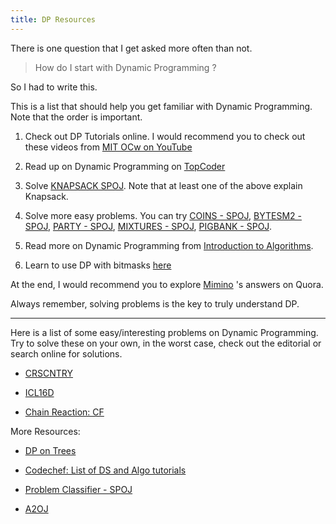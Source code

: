 ```yaml
---
title: DP Resources
---
```


There is one question that I get asked more often than not.

> How do I start with Dynamic Programming ?

So I had to write this.

This is a list that should help you get familiar with Dynamic Programming. Note that the order is important.

1. Check out DP Tutorials online. I would recommend you to check out these videos from [MIT OCw on YouTube](https://www.youtube.com/watch?v=OQ5jsbhAv_M&list=PLfMspJ0TLR5HRFu2kLh3U4mvStMO8QURm)

2. Read up on Dynamic Programming on [TopCoder](https://www.topcoder.com/community/data-science/data-science-tutorials/)

3. Solve [KNAPSACK SPOJ](http://www.spoj.com/problems/KNAPSACK/). Note that at least one of the above explain Knapsack.

4. Solve more easy problems. You can try [COINS - SPOJ](http://www.spoj.com/problems/COINS/), [BYTESM2 - SPOJ](http://www.spoj.com/problems/BYTESM2/), [PARTY - SPOJ](http://www.spoj.com/problems/PARTY/), [MIXTURES - SPOJ](http://www.spoj.com/problems/MIXTURES/), [PIGBANK - SPOJ](http://www.spoj.com/problems/PIGBANK/).

4. Read more on Dynamic Programming from [Introduction to Algorithms](http://www.flipkart.com/introduction-algorithms-english-3rd/p/itmdwxyrafdburzg?pid=9788120340077&ref=L%3A7421940843089576388&srno=p_3&query=cormen&otracker=from-search).

5. Learn to use DP with bitmasks [here](http://codeforces.com/blog/entry/337)

At the end, I would recommend you to explore [Mimino](https://www.quora.com/profile/Michal-Danil%C3%A1k) 's answers on Quora.

Always remember, solving problems is the key to truly understand DP.

---

Here is a list of some easy/interesting problems on Dynamic Programming. Try to solve these on your own, in the worst case, check out the editorial or search online for solutions.

* [CRSCNTRY](http://www.spoj.com/problems/CRSCNTRY/)

* [ICL16D](https://www.codechef.com/problems/ICL16D)

* [Chain Reaction: CF](http://codeforces.com/contest/608/problem/C)

More Resources:

* [DP on Trees](https://threads-iiith.quora.com/Dynamic-Programming-on-Trees-Tutorial)

* [Codechef: List of DS and Algo tutorials](https://discuss.codechef.com/questions/48877/data-structures-and-algorithms)

* [Problem Classifier - SPOJ](http://problemclassifier.appspot.com/?keywords=DP&user=)

* [A2OJ](http://a2oj.com/category?ID=33)
